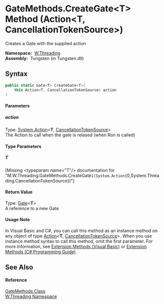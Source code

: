 GateMethods.CreateGate&lt;T> Method (Action&lt;T, CancellationTokenSource>)
===========================================================================
  Creates a Gate with the supplied action

  **Namespace:**  [W.Threading][1]  
  **Assembly:**  Tungsten (in Tungsten.dll)

Syntax
------

```csharp
public static Gate<T> CreateGate<T>(
	this Action<T, CancellationTokenSource> action
)

```

#### Parameters

##### *action*
Type: [System.Action][2]&lt;**T**, [CancellationTokenSource][3]>  
The Action to call when the gate is relased (when Run is called)

#### Type Parameters

##### *T*

[Missing &lt;typeparam name="T"/> documentation for "M:W.Threading.GateMethods.CreateGate``1(System.Action{``0,System.Threading.CancellationTokenSource})"]


#### Return Value
Type: [Gate][4]&lt;**T**>  
A reference to a new Gate
#### Usage Note
In Visual Basic and C#, you can call this method as an instance method on any object of type [Action][2]&lt;**T**, [CancellationTokenSource][3]>. When you use instance method syntax to call this method, omit the first parameter. For more information, see [Extension Methods (Visual Basic)][5] or [Extension Methods (C# Programming Guide)][6].

See Also
--------

#### Reference
[GateMethods Class][7]  
[W.Threading Namespace][1]  

[1]: ../README.md
[2]: http://msdn.microsoft.com/en-us/library/bb549311
[3]: http://msdn.microsoft.com/en-us/library/dd321629
[4]: ../Gate_1/README.md
[5]: http://msdn.microsoft.com/en-us/library/bb384936.aspx
[6]: http://msdn.microsoft.com/en-us/library/bb383977.aspx
[7]: README.md
[8]: ../../_icons/Help.png